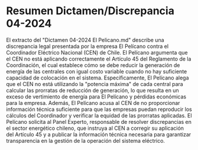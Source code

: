 # Resumen Dictamen/Discrepancia 04-2024
El extracto del "Dictamen 04-2024 El Pelicano.md" describe una discrepancia legal presentada por la empresa El Pelícano contra el Coordinador Eléctrico Nacional (CEN) de Chile. El Pelícano argumenta que el CEN no está aplicando correctamente el Artículo 45 del Reglamento de la Coordinación, el cual establece cómo se debe reducir la generación de energía de las centrales con igual costo variable cuando no hay suficiente capacidad de colocación en el sistema. Específicamente, El Pelícano alega que el CEN no está utilizando la "potencia máxima" de cada central para calcular las prorratas de reducción de generación, lo que resulta en un exceso de vertimiento de energía para El Pelícano y pérdidas económicas para la empresa. Además, El Pelícano acusa al CEN de no proporcionar información técnica suficiente para que las empresas puedan reproducir los cálculos del Coordinador y verificar la equidad de las prorratas aplicadas. El Pelícano solicita al Panel Experto, responsable de resolver discrepancias en el sector energético chileno, que instruya al CEN a corregir su aplicación del Artículo 45 y a publicar la información técnica necesaria para garantizar transparencia en la gestión de la operación del sistema eléctrico.